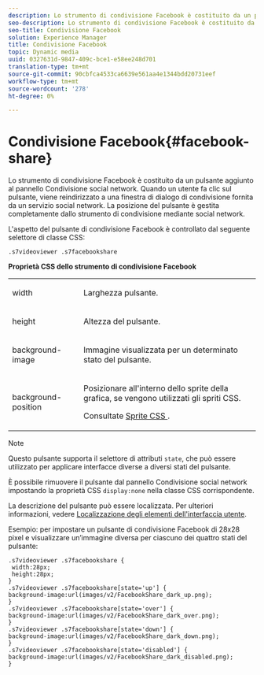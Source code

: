 ```yaml
---
description: Lo strumento di condivisione Facebook è costituito da un pulsante aggiunto al pannello Condivisione social network. Quando un utente fa clic sul pulsante, viene reindirizzato a una finestra di dialogo di condivisione fornita da un servizio social network. La posizione del pulsante è gestita completamente dallo strumento di condivisione mediante social network.
seo-description: Lo strumento di condivisione Facebook è costituito da un pulsante aggiunto al pannello Condivisione social network. Quando un utente fa clic sul pulsante, viene reindirizzato a una finestra di dialogo di condivisione fornita da un servizio social network. La posizione del pulsante è gestita completamente dallo strumento di condivisione mediante social network.
seo-title: Condivisione Facebook
solution: Experience Manager
title: Condivisione Facebook
topic: Dynamic media
uuid: 0327631d-9847-409c-bce1-e58ee248d701
translation-type: tm+mt
source-git-commit: 90cbfca4533ca6639e561aa4e1344bdd20731eef
workflow-type: tm+mt
source-wordcount: '278'
ht-degree: 0%

---
```



# Condivisione Facebook{#facebook-share}

Lo strumento di condivisione Facebook è costituito da un pulsante aggiunto al pannello Condivisione social network. Quando un utente fa clic sul pulsante, viene reindirizzato a una finestra di dialogo di condivisione fornita da un servizio social network. La posizione del pulsante è gestita completamente dallo strumento di condivisione mediante social network.

<!--<a id="section_ADDF98E91AF24F618289D1682A5FB13A"></a>-->

L&#39;aspetto del pulsante di condivisione Facebook è controllato dal seguente selettore di classe CSS:

```
.s7videoviewer .s7facebookshare
```

**Proprietà CSS dello strumento di condivisione Facebook**

<table id="table_C48C56E696304C9BAFEE71BA9EA9A174"> 
 <tbody> 
  <tr> 
   <td colname="col1"> <p> <span class="codeph"> width </span> </p> </td> 
   <td colname="col2"> <p>Larghezza pulsante. </p> </td> 
  </tr> 
  <tr> 
   <td colname="col1"> <p> <span class="codeph"> height </span> </p> </td> 
   <td colname="col2"> <p>Altezza del pulsante. </p> </td> 
  </tr> 
  <tr> 
   <td colname="col1"> <p> <span class="codeph"> background-image  </span> </p> </td> 
   <td colname="col2"> <p> Immagine visualizzata per un determinato stato del pulsante. </p> </td> 
  </tr> 
  <tr> 
   <td colname="col1"> <p> <span class="codeph"> background-position  </span> </p> </td> 
   <td colname="col2"> <p> Posizionare all'interno dello sprite della grafica, se vengono utilizzati gli spriti CSS. </p> <p>Consultate <a href="../../../c-html5-s7-aem-asset-viewers/c-html5-video-reference/c-html5-video-viewer-20-customizingviewer/c-html5-video-viewer-20-customizingviewer.md#section-9b6d8d601cb441d08214dada7bb4eddc" format="dita" scope="local"> Sprite CSS </a>. </p> </td> 
  </tr> 
 </tbody> 
</table>

>[!NOTE]
>
>Questo pulsante supporta il selettore di attributi `state`, che può essere utilizzato per applicare interfacce diverse a diversi stati del pulsante.

È possibile rimuovere il pulsante dal pannello Condivisione social network impostando la proprietà CSS `display:none` nella classe CSS corrispondente.

La descrizione del pulsante può essere localizzata. Per ulteriori informazioni, vedere [Localizzazione degli elementi dell&#39;interfaccia utente](../../../c-html5-s7-aem-asset-viewers/c-html5-video-reference/r-html5-video-viewer-20-localization.md#concept-1d5ca2d8480f4064a51eddba13940aad).

Esempio: per impostare un pulsante di condivisione Facebook di 28x28 pixel e visualizzare un’immagine diversa per ciascuno dei quattro stati del pulsante:

```
.s7videoviewer .s7facebookshare { 
 width:28px; 
 height:28px; 
} 
.s7videoviewer .s7facebookshare[state='up'] { 
background-image:url(images/v2/FacebookShare_dark_up.png); 
} 
.s7videoviewer .s7facebookshare[state='over'] { 
background-image:url(images/v2/FacebookShare_dark_over.png); 
} 
.s7videoviewer .s7facebookshare[state='down'] { 
background-image:url(images/v2/FacebookShare_dark_down.png); 
} 
.s7videoviewer .s7facebookshare[state='disabled'] { 
background-image:url(images/v2/FacebookShare_dark_disabled.png); 
}
```

